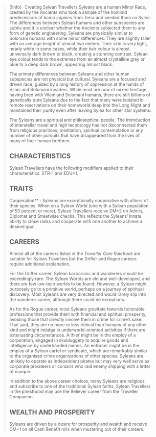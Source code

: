 
> [!info]- Creating Sylean Travellers
> Syleans are a human Minor Race, created by the Ancients who took a sample of the hominid predecessors of _homo sapiens_ from Terra and seeded them on Sylea. The differences between Sylean humans and other subspecies are subtle and it is unclear whether the Ancients subjected them to any form of genetic engineering. Syleans are physically similar to Solomani humans with some minor differences. They are slightly taller with an average height of almost two meters. Their skin is very light, nearly white in some cases, while their hair colour is almost universally dark brown to black, creating a stunning contrast. Sylean eye colour tends to the extremes from an almost crystalline grey or blue to a deep dark brown, appearing almost black.
>
> The primary differences between Syleans and other human subspecies are not physical but cultural. Syleans are a focused and driven race, guided by a long history of oppression at the hands of Vilani and Solomani invaders. While most are now of mixed heritage, having bred with Vilani and Solomani humans, there are still billions of genetically pure Syleans due to the fact that many were isolated in remote reservations on their homeworld deep into the Long Night and maintained their purity even after leaving Sylea for other star systems.
>
> The Syleans are a spiritual and philosophical people. The introduction of interstellar travel and high technology has not disconnected them from religious practices, meditation, spiritual contemplation or any number of other pursuits that have disappeared from the lives of many of their human brethren.
>
> ## CHARACTERISTICS
>
> Sylean Travellers have the following modifiers applied to their characteristics: STR-1 and EDU+1.
>
> ## TRAITS
>
> Cooperation** : Syleans are exceptionally cooperative with others of their species. When on a Sylean World (one with a Sylean population of 50 percent or more), Sylean Travellers receive DM+2 on Admin, Diplomat and Streetwise checks. This reflects the Syleans’ innate ability to close ranks and cooperate with one another to achieve a desired goal.
>
> ## CAREERS
>
> Almost all of the careers listed in the _Traveller Core Rulebook_ are suitable for Sylean Travellers but the Drifter and Rogue careers require additional explanation.
>
> For the Drifter career, Sylean barbarians and wanderers should be exceedingly rare. The Sylean Worlds are old and well-developed, and there are few low-tech worlds to be found. However, a Sylean might purposely go to a primitive world, perhaps on a journey of spiritual discovery. Most Syleans are very directed and would rarely slip into the wanderer career, although there could be exceptions.
>
> As for the Rogue career, most Syleans gravitate towards honorable professions that provide them with financial and spiritual prosperity, avoiding those that directly involve them in crime for crime’s sake. That said, they are no more or less ethical than humans of any other kind and might indulge in underworld-oriented activities if there are extenuating circumstances. A thief might be in the employ of a corporation, engaged in skulduggery to acquire goods and intelligence by underhanded means. An enforcer might be in the employ of a Sylean cartel or syndicate, which are remarkably similar to the organised crime organizations of other species. Syleans are unlikely to operate as independent pirates but may very well serve as corporate privateers or corsairs who raid enemy shipping with a letter of marque.
>
> In addition to the above career choices, many Syleans are religious and subscribe to one of the traditional Sylean faiths. Sylean Travellers in the priesthood may use the Believer career from the Traveller Companion.
>
> ## WEALTH AND PROSPERITY
>
> Syleans are driven by a desire for prosperity and wealth and receive DM+1 on all Cash Benefit rolls when mustering out of their careers.
